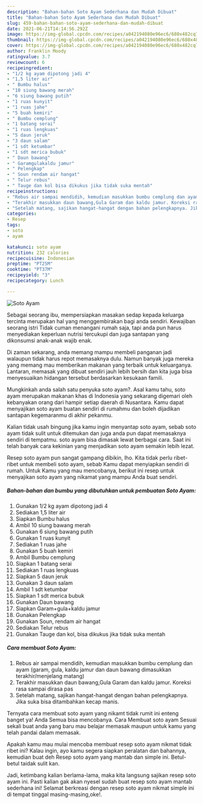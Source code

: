 ```yaml
---
description: "Bahan-bahan Soto Ayam Sederhana dan Mudah Dibuat"
title: "Bahan-bahan Soto Ayam Sederhana dan Mudah Dibuat"
slug: 459-bahan-bahan-soto-ayam-sederhana-dan-mudah-dibuat
date: 2021-06-21T14:14:56.292Z
image: https://img-global.cpcdn.com/recipes/a042194080e96ec6/680x482cq70/soto-ayam-foto-resep-utama.jpg
thumbnail: https://img-global.cpcdn.com/recipes/a042194080e96ec6/680x482cq70/soto-ayam-foto-resep-utama.jpg
cover: https://img-global.cpcdn.com/recipes/a042194080e96ec6/680x482cq70/soto-ayam-foto-resep-utama.jpg
author: Franklin Moody
ratingvalue: 3.7
reviewcount: 6
recipeingredient:
- "1/2 kg ayam dipotong jadi 4"
- "1,5 liter air"
- " Bumbu halus"
- "10 siung bawang merah"
- "6 siung bawang putih"
- "1 ruas kunyit"
- "1 ruas jahe"
- "5 buah kemiri"
- " Bumbu cemplung"
- "1 batang serai"
- "1 ruas lengkuas"
- "5 daun jeruk"
- "3 daun salam"
- "1 sdt ketumbar"
- "1 sdt merica bubuk"
- " Daun bawang"
- " Garamgulakaldu jamur"
- " Pelengkap"
- " Soun rendam air hangat"
- " Telur rebus"
- " Tauge dan kol bisa dikukus jika tidak suka mentah"
recipeinstructions:
- "Rebus air sampai mendidih, kemudian masukkan bumbu cemplung dan ayam (garam, gula, kaldu jamur dan daun bawang dimasukkan terakhir/menjelang matang)"
- "Terakhir masukkan daun bawang,Gula Garam dan kaldu jamur. Koreksi rasa sampai dirasa pas"
- "Setelah matang, sajikan hangat-hangat dengan bahan pelengkapnya. Jika suka bisa ditambahkan kecap manis."
categories:
- Resep
tags:
- soto
- ayam

katakunci: soto ayam 
nutrition: 232 calories
recipecuisine: Indonesian
preptime: "PT25M"
cooktime: "PT37M"
recipeyield: "3"
recipecategory: Lunch

---
```



![Soto Ayam](https://img-global.cpcdn.com/recipes/a042194080e96ec6/680x482cq70/soto-ayam-foto-resep-utama.jpg)

Sebagai seorang ibu, mempersiapkan masakan sedap kepada keluarga tercinta merupakan hal yang menggembirakan bagi anda sendiri. Kewajiban seorang istri Tidak cuman menangani rumah saja, tapi anda pun harus menyediakan keperluan nutrisi tercukupi dan juga santapan yang dikonsumsi anak-anak wajib enak.

Di zaman  sekarang, anda memang mampu membeli panganan jadi walaupun tidak harus repot memasaknya dulu. Namun banyak juga mereka yang memang mau memberikan makanan yang terbaik untuk keluarganya. Lantaran, memasak yang dibuat sendiri jauh lebih bersih dan kita juga bisa menyesuaikan hidangan tersebut berdasarkan kesukaan famili. 



Mungkinkah anda salah satu penyuka soto ayam?. Asal kamu tahu, soto ayam merupakan makanan khas di Indonesia yang sekarang digemari oleh kebanyakan orang dari hampir setiap daerah di Nusantara. Kamu dapat menyajikan soto ayam buatan sendiri di rumahmu dan boleh dijadikan santapan kegemaranmu di akhir pekanmu.

Kalian tidak usah bingung jika kamu ingin menyantap soto ayam, sebab soto ayam tidak sulit untuk ditemukan dan juga anda pun dapat memasaknya sendiri di tempatmu. soto ayam bisa dimasak lewat berbagai cara. Saat ini telah banyak cara kekinian yang menjadikan soto ayam semakin lebih lezat.

Resep soto ayam pun sangat gampang dibikin, lho. Kita tidak perlu ribet-ribet untuk membeli soto ayam, sebab Kamu dapat menyiapkan sendiri di rumah. Untuk Kamu yang mau mencobanya, berikut ini resep untuk menyajikan soto ayam yang nikamat yang mampu Anda buat sendiri.

<!--inarticleads1-->

##### Bahan-bahan dan bumbu yang dibutuhkan untuk pembuatan Soto Ayam:

1. Gunakan 1/2 kg ayam dipotong jadi 4
1. Sediakan 1,5 liter air
1. Siapkan  Bumbu halus
1. Ambil 10 siung bawang merah
1. Gunakan 6 siung bawang putih
1. Gunakan 1 ruas kunyit
1. Sediakan 1 ruas jahe
1. Gunakan 5 buah kemiri
1. Ambil  Bumbu cemplung
1. Siapkan 1 batang serai
1. Sediakan 1 ruas lengkuas
1. Siapkan 5 daun jeruk
1. Gunakan 3 daun salam
1. Ambil 1 sdt ketumbar
1. Siapkan 1 sdt merica bubuk
1. Gunakan  Daun bawang
1. Siapkan  Garam+gula+kaldu jamur
1. Gunakan  Pelengkap
1. Gunakan  Soun, rendam air hangat
1. Sediakan  Telur rebus
1. Gunakan  Tauge dan kol, bisa dikukus jika tidak suka mentah




<!--inarticleads2-->

##### Cara membuat Soto Ayam:

1. Rebus air sampai mendidih, kemudian masukkan bumbu cemplung dan ayam (garam, gula, kaldu jamur dan daun bawang dimasukkan terakhir/menjelang matang)
1. Terakhir masukkan daun bawang,Gula Garam dan kaldu jamur. Koreksi rasa sampai dirasa pas
1. Setelah matang, sajikan hangat-hangat dengan bahan pelengkapnya. Jika suka bisa ditambahkan kecap manis.




Ternyata cara membuat soto ayam yang nikamt tidak rumit ini enteng banget ya! Anda Semua bisa mencobanya. Cara Membuat soto ayam Sesuai sekali buat anda yang baru mau belajar memasak maupun untuk kamu yang telah pandai dalam memasak.

Apakah kamu mau mulai mencoba membuat resep soto ayam nikmat tidak ribet ini? Kalau ingin, ayo kamu segera siapkan peralatan dan bahannya, kemudian buat deh Resep soto ayam yang mantab dan simple ini. Betul-betul taidak sulit kan. 

Jadi, ketimbang kalian berlama-lama, maka kita langsung sajikan resep soto ayam ini. Pasti kalian gak akan nyesel sudah buat resep soto ayam mantab sederhana ini! Selamat berkreasi dengan resep soto ayam nikmat simple ini di tempat tinggal masing-masing,oke!.

